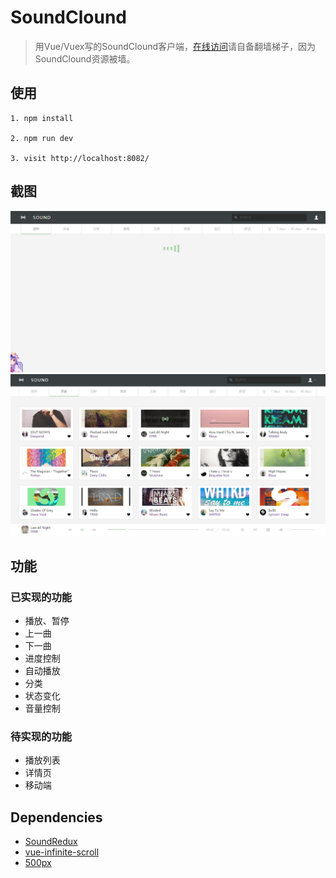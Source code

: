 # SoundClound

> 用Vue/Vuex写的SoundClound客户端，[在线访问](https://pyramidk.github.io/sound-vue/#/)请自备翻墙梯子，因为SoundClound资源被墙。

## 使用

```
1. npm install 

2. npm run dev

3. visit http://localhost:8082/

```
## 截图
![](screenshot/loading.PNG)
![](screenshot/context.PNG)
## 功能

### 已实现的功能
* 播放、暂停
* 上一曲
* 下一曲
* 进度控制
* 自动播放
* 分类
* 状态变化
* 音量控制

### 待实现的功能
* 播放列表
* 详情页
* 移动端

## Dependencies

* [SoundRedux](https://github.com/andrewngu/sound-redux)
* [vue-infinite-scroll](https://github.com/ElemeFE/vue-infinite-scroll)
* [500px](https://github.com/500px/api-documentation)